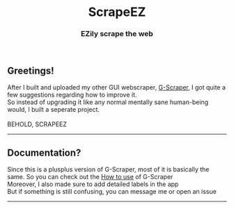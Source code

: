 <center>
  <h1>ScrapeEZ</h1>
  <h3>EZily scrape the web</h3>
</center>
<br>
<h2>Greetings!</h2>
<p>
  After I built and uploaded my other GUI webscraper, <a href="https://github.com/muaaz-ur-habibi/G-Scraper">G-Scraper</a>, I got quite a few suggestions regarding how to improve it.<br>
  So instead of upgrading it like any normal mentally sane human-being would, I built a seperate project.<br><br>
  BEHOLD, SCRAPEEZ
</p>
<hr>
<h2>Documentation?</h2>
<p>
  Since this is a plusplus version of G-Scraper, most of it is basically the same. So you can check out the <a href="https://github.com/muaaz-ur-habibi/G-Scraper?tab=readme-ov-file#how-to-use">How to use</a> of G-Scraper<br>
  Moreover, I also made sure to add detailed labels in the app<br>
  But if something is still confusing, you can message me or open an issue
</p>
<hr>
